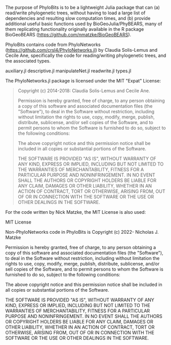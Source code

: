 The purpose of PhyloBits is to be a lightweight Julia package that can (a) read/write
phylogenetic trees, without having to load a large list of dependencies and resulting 
slow computation times, and (b) provide additional useful basic functions used by 
BioGeoJulia/PhyBEARS, many of them replicating functionality originally available 
in the R package BioGeoBEARS (https://github.com/nmatzke/BioGeoBEARS). 

PhyloBits contains code from PhyloNetworks (https://github.com/crsl4/PhyloNetworks.jl) 
by Claudia Solis-Lemus and Cecile Ane, specifically the code for 
reading/writing phylogenetic trees, and the associated types.

auxiliary.jl
descriptive.jl
manipulateNet.jl
readwrite.jl
types.jl


The PhyloNetworks.jl package is licensed under the MIT "Expat" License:

> Copyright (c) 2014-2018: Claudia Solis-Lemus and Cecile Ane.
>
> Permission is hereby granted, free of charge, to any person obtaining a copy
> of this software and associated documentation files (the "Software"), to deal
> in the Software without restriction, including without limitation the rights
> to use, copy, modify, merge, publish, distribute, sublicense, and/or sell
> copies of the Software, and to permit persons to whom the Software is
> furnished to do so, subject to the following conditions:
>
> The above copyright notice and this permission notice shall be included in all
> copies or substantial portions of the Software.
>
> THE SOFTWARE IS PROVIDED "AS IS", WITHOUT WARRANTY OF ANY KIND, EXPRESS OR
> IMPLIED, INCLUDING BUT NOT LIMITED TO THE WARRANTIES OF MERCHANTABILITY,
> FITNESS FOR A PARTICULAR PURPOSE AND NONINFRINGEMENT. IN NO EVENT SHALL THE
> AUTHORS OR COPYRIGHT HOLDERS BE LIABLE FOR ANY CLAIM, DAMAGES OR OTHER
> LIABILITY, WHETHER IN AN ACTION OF CONTRACT, TORT OR OTHERWISE, ARISING FROM,
> OUT OF OR IN CONNECTION WITH THE SOFTWARE OR THE USE OR OTHER DEALINGS IN THE
> SOFTWARE.
>


For the code written by Nick Matzke, the MIT License is also used:

MIT License

Non-PhyloNetworks code in PhyloBits is Copyright (c) 2022- Nicholas J. Matzke

Permission is hereby granted, free of charge, to any person obtaining a copy
of this software and associated documentation files (the "Software"), to deal
in the Software without restriction, including without limitation the rights
to use, copy, modify, merge, publish, distribute, sublicense, and/or sell
copies of the Software, and to permit persons to whom the Software is
furnished to do so, subject to the following conditions:

The above copyright notice and this permission notice shall be included in all
copies or substantial portions of the Software.

THE SOFTWARE IS PROVIDED "AS IS", WITHOUT WARRANTY OF ANY KIND, EXPRESS OR
IMPLIED, INCLUDING BUT NOT LIMITED TO THE WARRANTIES OF MERCHANTABILITY,
FITNESS FOR A PARTICULAR PURPOSE AND NONINFRINGEMENT. IN NO EVENT SHALL THE
AUTHORS OR COPYRIGHT HOLDERS BE LIABLE FOR ANY CLAIM, DAMAGES OR OTHER
LIABILITY, WHETHER IN AN ACTION OF CONTRACT, TORT OR OTHERWISE, ARISING FROM,
OUT OF OR IN CONNECTION WITH THE SOFTWARE OR THE USE OR OTHER DEALINGS IN THE
SOFTWARE.


